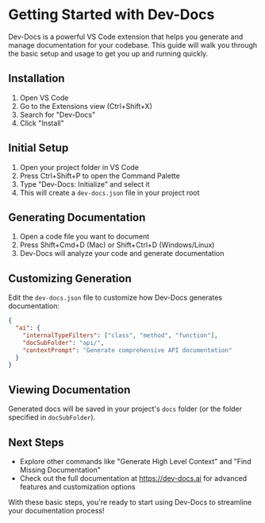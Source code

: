 # Getting Started with Dev-Docs

Dev-Docs is a powerful VS Code extension that helps you generate and manage documentation for your codebase. This guide will walk you through the basic setup and usage to get you up and running quickly.

## Installation

1. Open VS Code
2. Go to the Extensions view (Ctrl+Shift+X)
3. Search for "Dev-Docs"
4. Click "Install"

## Initial Setup

1. Open your project folder in VS Code
2. Press Ctrl+Shift+P to open the Command Palette
3. Type "Dev-Docs: Initialize" and select it
4. This will create a `dev-docs.json` file in your project root

## Generating Documentation

1. Open a code file you want to document
2. Press Shift+Cmd+D (Mac) or Shift+Ctrl+D (Windows/Linux)
3. Dev-Docs will analyze your code and generate documentation

## Customizing Generation

Edit the `dev-docs.json` file to customize how Dev-Docs generates documentation:

```json
{
  "ai": {
    "internalTypeFilters": ["class", "method", "function"],
    "docSubFolder": "api/",
    "contextPrompt": "Generate comprehensive API documentation"
  }
}
```

## Viewing Documentation

Generated docs will be saved in your project's `docs` folder (or the folder specified in `docSubFolder`).

## Next Steps

- Explore other commands like "Generate High Level Context" and "Find Missing Documentation"
- Check out the full documentation at https://dev-docs.ai for advanced features and customization options

With these basic steps, you're ready to start using Dev-Docs to streamline your documentation process!